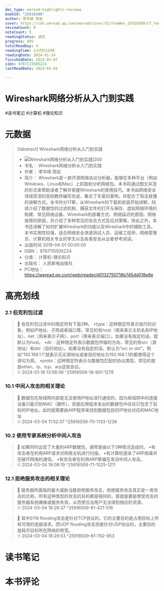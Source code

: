 ```yaml
---
doc_type: weread-highlights-reviews
bookId: "25916509"
author: 李华峰 陈虹
cover: https://cdn.weread.qq.com/weread/cover/51/YueWen_25916509/t7_YueWen_25916509.jpg
reviewCount: 0
noteCount: 5
readingStatus: 读完
progress: 88%
totalReadDay: 4
readingTime: 1小时51分钟
readingDate: 2024-01-14
finishedDate: 2024-03-07
isbn: 9787115505224
lastReadDate: 2024-03-04

---
```


# Wireshark网络分析从入门到实践


#读书笔记 #计算机 #理论知识

# 元数据
> [!abstract] Wireshark网络分析从入门到实践
> - ![ Wireshark网络分析从入门到实践|200](https://cdn.weread.qq.com/weread/cover/51/YueWen_25916509/t7_YueWen_25916509.jpg)
> - 书名： Wireshark网络分析从入门到实践
> - 作者： 李华峰 陈虹
> - 简介： Wireshark是一款开源网络协议分析器，能够在多种平台（例如Windows、Linux和Mac）上抓取和分析网络包。本书将通过图文并茂的形式来帮助读者了解并掌握Wireshark的使用技巧。本书由网络安全领域资深的高校教师编写完成，集合了丰富的案例，并配合了简洁易懂的讲解方式。全书共分17章，从Wireshark的下载和安装开始讲解，陆续介绍了数据包的过滤机制、捕获文件的打开与保存、虚拟网络环境的构建、常见网络设备、Wireshark的部署方式、网络延迟的原因、网络故障的原因，并介绍了多种常见的攻击方式及应对策略，除此之外，本书还讲解了如何扩展Wireshark的功能以及Wireshark中的辅助工具。本书实用性较强，适合网络安全渗透测试人员、运维工程师、网络管理员、计算机相关专业的学生以及各类安全从业者参考阅读。
> - 出版时间 2019-04-01 00:00:00
> - ISBN： 9787115505224
> - 分类： 计算机-理论知识
> - 出版社： 人民邮电出版社
> - PC地址：https://weread.qq.com/web/reader/d0132750718b745dd018e8e

# 高亮划线


### 2.1 伯克利包过滤

> 📌 伯克利包过滤中的限定符有下面3种。
•type：这种限定符表示指代的对象，例如IP地址、子网或者端口等。常见的有host（用来表示主机名和IP地址）、net（用来表示子网）、port（用来表示端口）。如果没有指定的话，就默认为host。
•dir：这种限定符表示数据包传输的方向，常见的有src（源地址）和dst（目的地址）。如果没有指定的话，默认为“src or dst”。例如“192.168.1.1”就表示无论源地址或者目的地址为192.168.1.1的都使得这个语句为真。
•proto：这种限定符表示与数据包匹配的协议类型，常见的就是ether、ip、tcp、arp这些协议。  
> ⏱ 2024-01-16 13:56:06 ^25916509-18-901-1278

### 10.1 中间人攻击的相关理论

> 📌 数据包在局域网内部是无法使用IP地址进行通信的，因为局域网中的连接设备只能识别MAC（硬件）。但是应用程序发出的数据包中往往只包含了目标的IP地址，此时就需要由ARP程序来找到数据包目的IP地址对应的MAC地址  
> ⏱ 2024-03-04 11:52:37 ^25916509-70-1133-1238

### 10.2 使用专家系统分析中间人攻击

> 📌 如果同时出现了大量的ARP数据包，通常是由以下3种情况造成的。
•有攻击者在利用ARP请求对网络主机进行扫描。
•有计算机感染了ARP病毒并在破坏网络的通信。
•有攻击者在利用ARP欺骗在发动中间人攻击。  
> ⏱ 2024-03-04 18:08:19 ^25916509-71-1025-1211

### 12.1 拒绝服务攻击的相关理论

> 📌 服务器所面临的最大威胁当数拒绝服务攻击，拒绝服务攻击其实是一类攻击的合称。所有这种类型的攻击的目的都是相同的，那就是要是使受攻击的服务器系统瘫痪或服务失效，从而使合法用户无法得到相应的资源。  
> ⏱ 2024-03-04 18:26:37 ^25916509-81-421-516

> 📌 其中SYN flooding攻击是针对TCP协议的，它的主要目的是占用目标上所有可用的连接请求。而UDP flooding攻击则是针对UDP协议的，主要目的是耗尽目标所在网络的带宽。  
> ⏱ 2024-03-04 18:29:53 ^25916509-81-762-853



# 读书笔记




# 本书评论

